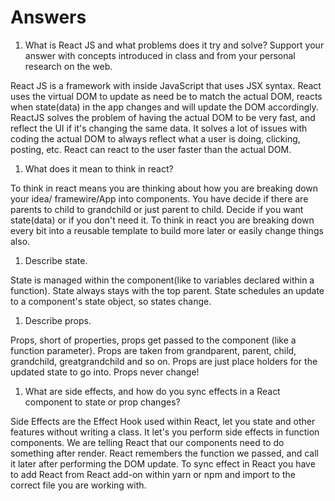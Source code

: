 # Answers

1. What is React JS and what problems does it try and solve? Support your answer with concepts introduced in class and from your personal research on the web.

React JS is a framework with inside JavaScript that uses JSX syntax. React uses the virtual DOM to update as need be to match the actual DOM, reacts when state(data) in the app changes and will update the DOM accordingly.  ReactJS solves the problem of having the actual DOM to be very fast, and reflect the UI if it's changing the same data.  It solves a lot of issues with coding the actual DOM to always reflect what a user is doing, clicking, posting, etc.  React can react to the user faster than the actual DOM. 
  

1. What does it mean to think in react?

To think in react means you are thinking about how you are breaking down your idea/ framewire/App into components.  You have decide if there are parents to child to grandchild or just parent to child.  Decide if you want state(data) or if you don't need it.  To think in react you are breaking down every bit into a reusable template to build more later or easily change things also. 

1. Describe state.

State is managed within the component(like to variables declared within a function).  State always stays with the top parent.   State schedules an update to a component's state object, so states change.

1. Describe props.

Props, short of properties, props get passed to the component (like a function parameter).  Props are taken from grandparent, parent, child, grandchild, greatgrandchild and so on.  Props are just place holders for the updated state to go into. Props never change! 

1. What are side effects, and how do you sync effects in a React component to state or prop changes?

Side Effects are the Effect Hook used within React, let you state and other features without writing a class. It let's you perform side effects in function components. We are telling React that our components need to do something after render. React remembers the function we passed, and call it later after performing the DOM update.   To sync effect in React you have to add React from React add-on within yarn or npm and import to the correct file you are working with. 
